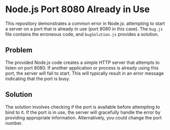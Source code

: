 # Node.js Port 8080 Already in Use

This repository demonstrates a common error in Node.js: attempting to start a server on a port that is already in use (port 8080 in this case). The `bug.js` file contains the erroneous code, and `bugSolution.js` provides a solution.

## Problem

The provided Node.js code creates a simple HTTP server that attempts to listen on port 8080. If another application or process is already using this port, the server will fail to start. This will typically result in an error message indicating that the port is busy.

## Solution

The solution involves checking if the port is available before attempting to bind to it.  If the port is in use, the server will gracefully handle the error by providing appropriate information.  Alternatively, you could change the port number.